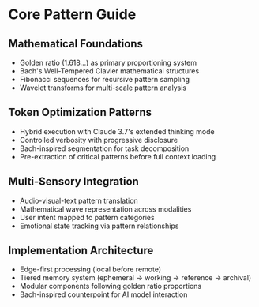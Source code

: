 # Core Pattern Guide

## Mathematical Foundations
- Golden ratio (1.618...) as primary proportioning system
- Bach's Well-Tempered Clavier mathematical structures
- Fibonacci sequences for recursive pattern sampling
- Wavelet transforms for multi-scale pattern analysis

## Token Optimization Patterns
- Hybrid execution with Claude 3.7's extended thinking mode
- Controlled verbosity with progressive disclosure
- Bach-inspired segmentation for task decomposition
- Pre-extraction of critical patterns before full context loading

## Multi-Sensory Integration
- Audio-visual-text pattern translation
- Mathematical wave representation across modalities
- User intent mapped to pattern categories
- Emotional state tracking via pattern relationships

## Implementation Architecture
- Edge-first processing (local before remote)
- Tiered memory system (ephemeral → working → reference → archival)
- Modular components following golden ratio proportions
- Bach-inspired counterpoint for AI model interaction
